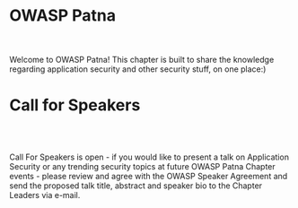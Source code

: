 # OWASP Patna
<br>
</br>
Welcome to OWASP Patna! This chapter is built to share the knowledge regarding application security and other security stuff, on one place:)

# Call for Speakers
<br>
</br>
<p style="text-align:left;">
Call For Speakers is open - if you would like to present a talk on Application Security or any trending security topics at future OWASP Patna Chapter events - please review  and agree with the OWASP Speaker Agreement and send the proposed talk title, abstract and speaker bio to the Chapter Leaders via e-mail.
</p>

